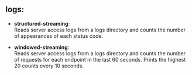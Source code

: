 ## logs:
- **structured-streaming**:\
  Reads server access logs from a logs directory and counts the number of appearances of each status code.

- **windowed-streaming**:\
  Reads server access logs from a logs directory and counts the number of requests for each endpoint in the last 60 seconds. Prints the highest 20 counts every 10 seconds.